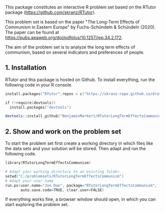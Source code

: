 This package constitutes an interactive R problem set based on the RTutor package (https://github.com/skranz/RTutor). 

This problem set is based on the paper "The Long-Term Effects of Communism in Eastern Europe" by Fuchs-Schündeln & Schündeln (2020). The paper can be found at https://pubs.aeaweb.org/doi/pdfplus/10.1257/jep.34.2.172.

The aim of the problem set is to analyze the long term effects of communism, based on several indicators and preferences of people.

## 1. Installation

RTutor and this package is hosted on Github. To install everything, run the following code in your R console.
```s
install.packages("RTutor",repos = c("https://skranz-repo.github.io/drat/",getOption("repos")))

if (!require(devtools))
  install.packages("devtools")

devtools::install_github("BenjaminMarkert/RTutorLongTermEffectsCommunism")
```

## 2. Show and work on the problem set
To start the problem set first create a working directory in which files like the data sets and your solution will be stored. Then adapt and run the following code.
```s
library(RTutorLongTermEffectsCommunism)

# Adapt your working directory to an existing folder
setwd("C:/problemsets/RTutorLongTermEffectsCommunism")
# Adapt your user name
run.ps(user.name="Jon Doe", package="RTutorLongTermEffectsCommunism",
       auto.save.code=TRUE, clear.user=FALSE)
```
If everything works fine, a browser window should open, in which you can start exploring the problem set.
